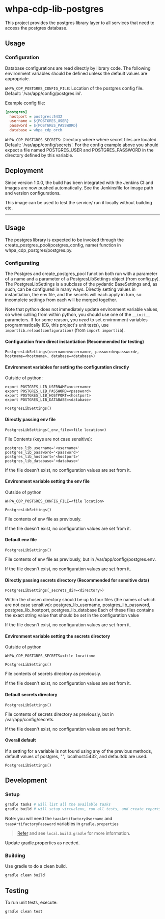 # whpa-cdp-lib-postgres

This project provides the postgres library layer to all services that need to access the postgres database.


## Usage

### Configuration
Database configurations are read directly by library code. The following environment variables should be defined unless the default values are appropriate.

`WHPA_CDP_POSTGRES_CONFIG_FILE`: Location of the postgres config file. Default: '/var/app/config/postgres.ini'.

Example config file:
```ini
[postgres]
  hostport = postgres:5432
  username = ${POSTGRES_USER}
  password = ${POSTGRES_PASSWORD}
  database = whpa_cdp_orch
```

`WHPA_CDP_POSTGRES_SECRETS`: Directory where where secret files are located. Default: '/var/app/config/secrets'. For the config example above you should expect a file named POSTGRES_USER and POSTGRES_PASSWORD in the directory defined by this variable.


## Deployment

Since version 1.0.0, the build has been integrated with the Jenkins CI and images are now pushed automatically. See the Jenkinsfile for image path and version configurations.

This image can be used to test the service/ run it locally without building etc.

---
## Usage

The postgres library is expected to be invoked through the create_postgres_pool(postgres_config, name) function in whpa_cdp_postgres/postgres.py.

### Configurating

The Postgres and create_postgres_pool function both run with a parameter of a name and a parameter of a PostgresLibSettings object (from config.py).
The PostgresLibSettings is a subclass of the pydantic BaseSettings and, as such, can be configured in many ways.  Directly setting values in instantiation, the env file, and the secrets will each apply in turn, so incomplete settings from each will be merged together.

Note that python does not immediately update environment variable values, so when calling from within python, you should use one of the `__init__` parameters.
If for some reason, you _need_ to set environment variables programmatically (EG, this project's unit tests), use `importlib.reload(configuration)` (from `import importlib`).

#### Configuration from direct instantiation (Recommended for testing)
```$python
PostgresLibSettings(username=<username>, password=<password>, hostname=<hostname>, database=<database>)
```

#### Environment variables for setting the configuration directly
Outside of python:
```$bash
export POSTGRES_LIB_USERNAME=<username>
export POSTGRES_LIB_PASSWORD=<password>
export POSTGRES_LIB_HOSTPORT=<hostport>
export POSTGRES_LIB_DATABASE=<database>
```

```$python
PostgresLibSettings()
```

#### Directly passing env file
```$python
PostgresLibSettings(_env_file=<file location>)
```

File Contents (keys are not case sensitive):
```$python
postgres_lib_username='<username>'
postgres_lib_password='<password>'
postgres_lib_hostport='<hostport>'
postgres_lib_database='<database>'
```

If the file doesn't exist, no configuration values are set from it.

#### Environment variable setting the env file
Outside of python
```$python
WHPA_CDP_POSTGRES_CONFIG_FILE=<file location>
```

```$python
PostgresLibSettings()
```

File contents of env file as previously.

If the file doesn't exist, no configuration values are set from it.

#### Default env file

```$python
PostgresLibSettings()
```

File contents of env file as previously, but in /var/app/config/postgres.env.

If the file doesn't exist, no configuration values are set from it.


#### Directly passing secrets directory (Recommended for sensitive data)
```$python
PostgresLibSettings(_secrets_dir=<directory>)
```

Within the chosen directory should be up to four files (the names of which are not case sensitive):
    postgres_lib_username, postgres_lib_password, postgres_lib_hostport, postgres_lib_database
Each of these files contains the exact string value that should be set in the configuration value

If the file doesn't exist, no configuration values are set from it.

#### Environment variable setting the secrets directory
Outside of python
```$bash
WHPA_CDP_POSTGRES_SECRETS=<file location>
```

```$python
PostgresLibSettings()
```

File contents of secrets directory as previously.

If the file doesn't exist, no configuration values are set from it.

#### Default secrets directory

```$python
PostgresLibSettings()
```

File contents of secrets directory as previously, but in /var/app/config/secrets.

If the file doesn't exist, no configuration values are set from it.

####  Overall default
If a setting for a variable is not found using any of the previous methods, default values of postgres, "", localhost:5432, and defaultdb are used.

```$python
PostgresLibSettings()
```


## Development

### Setup

```bash
gradle tasks # will list all the available tasks
gradle build # will setup virtualenv, run all tests, and create reports and distribution
```

Note: you will need the `taasArtifactoryUsername` and `taasArtifactoryPassword` variables in `gradle.properties`

> [Refer](https://pages.github.ibm.com/WH-Imaging/DevOps-CDP/docs/Dev_setup/Python.html) and see `local.build.gradle` for more information.

Update gradle.properties as needed.

### Building

Use gradle to do a clean build.

```bash
gradle clean build
```

## Testing

To run unit tests, execute:

```bash
gradle clean test
```
